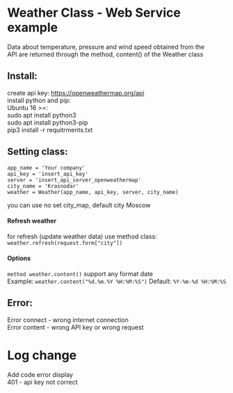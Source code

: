 # Weather Class - Web Service example
Data about temperature, pressure and wind speed obtained from the \
API are returned through the method, content() of the Weather class
## Install:
create api key: https://openweathermap.org/api \
install python and pip: \
Ubuntu 16 >=: \
sudo apt install python3 \
sudo apt install python3-pip \
pip3 install -r requitrments.txt
## Setting class:
```
app_name = 'Your company'
api_key = 'insert_api_key'
server = 'insert_api_server_openweathermap'
city_name = 'Krasnodar'
weather = Weather(app_name, api_key, server, city_name)
```
you can use no set city_map, default city Moscow
#### Refresh weather
for refresh (update weather data) use method class: 
```weather.refresh(request.form["city"])```
#### Options
```method weather.content()``` support any format date \
Example: 
```weather.content("%d.%m.%Y %H:%M:%S")```
Default:
```%Y-%m-%d %H:%M:%S```
## Error:
Error connect - wrong internet connection \
Error content - wrong API key or wrong request
# Log change
Add code error display \
401 - api key not correct

